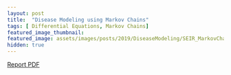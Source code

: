 ```yaml
---
layout: post
title:  "Disease Modeling using Markov Chains"
tags: [ Differential Equations, Markov Chains]
featured_image_thumbnail:
featured_image: assets/images/posts/2019/DiseaseModeling/SEIR_MarkovChain.png
hidden: true
---
```


<section class="download-box inner">
	<div class="download-box-links">
	    <a href="/assets/documents/APPM2360_DiseaseSpreadModeling.pdf" target="_blank">Report PDF</a>
	</div>
</section>